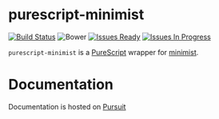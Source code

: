 # purescript-minimist

[![Build Status](https://travis-ci.org/mcoffin/purescript-minimist.svg?branch=master)](https://travis-ci.org/mcoffin/purescript-minimist)
![Bower](https://img.shields.io/bower/v/purescript-minimist.svg)
[![Issues Ready](https://img.shields.io/waffle/label/mcoffin/purescript-minimist/ready.svg)](https://waffle.io/mcoffin/purescript-minimist)
[![Issues In Progress](https://img.shields.io/waffle/label/mcoffin/purescript-minimist/in%20progress.svg)](https://waffle.io/mcoffin/purescript-minimist)

`purescript-minimist` is a [PureScript](http://purescript.org) wrapper for [minimist](https://github.com/substack/minimist).

# Documentation

Documentation is hosted on [Pursuit](https://pursuit.purescript.org/packages/purescript-minimist)
